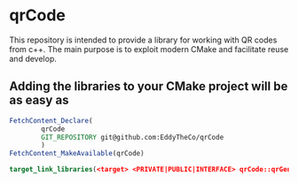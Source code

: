 # qrCode

This repository is intended to provide a library for working with QR codes from c++. The main purpose is to exploit modern CMake and facilitate reuse and develop.

## Adding the libraries to your CMake project will be as easy as

```CMake
FetchContent_Declare(
		qrCode
		GIT_REPOSITORY git@github.com:EddyTheCo/qrCode
		)
FetchContent_MakeAvailable(qrCode)

target_link_libraries(<target> <PRIVATE|PUBLIC|INTERFACE> qrCode::qrGen)
```



